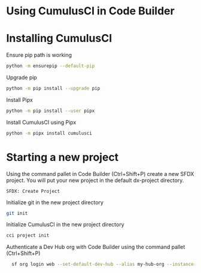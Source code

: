 # Using CumulusCI in Code Builder
# Installing CumulusCI
Ensure pip path is working
```bash
python -m ensurepip --default-pip
```

Upgrade pip
```bash
python -m pip install --upgrade pip
```

Install Pipx
```bash
python -m pip install --user pipx
```

Install CumulusCI using Pipx
```bash
python -m pipx install cumulusci
```

# Starting a new project
Using the command pallet in Code Builder (Ctrl+Shift+P) create a new SFDX project. You will put your new project in the default dx-project directory.
```base
SFDX: Create Project
```

Initialize git in the new project directory
```bash
git init
```

Initialize CumulusCI in the new project directory
```bash
cci project init
```

Authenticate a Dev Hub org with Code Builder using the command pallet (Ctrl+Shift+P)
```bash
  sf org login web --set-default-dev-hub --alias my-hub-org --instance-url https://the.my.domain.of.your.org
```
